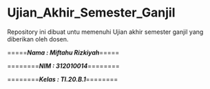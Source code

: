 # Ujian_Akhir_Semester_Ganjil

Repository ini dibuat untu memenuhi Ujian akhir semester ganjil yang diberikan oleh dosen.
<br>

=====***Nama : Miftahu Rizkiyah***=====

========***NIM  : 312010014***========

========***Kelas : TI.20.B.1***========

